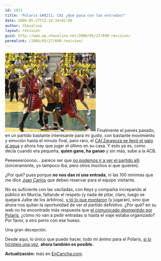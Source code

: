 ```yaml
---
id: 1021
title: 'Polaris &#8211; CAI ¿Qué pasa con las entradas?'
date: 2006-05-27T12:16:34+02:00
author: Chavalina
layout: revision
guid: http://www.wp.chavalina.net/2006/05/27/690-revision/
permalink: /2006/05/27/690-revision/
---
```

<img class="imgizqda" src="/imagenes/fotos/polaris-cai.jpg" alt="Una imagen del partido del martes..." /> Finalmente el jueves pasado, en un partido bastante interesante para mi gusto, con bastante movimiento y emoción hasta el minuto final, pero raro, el <a href="http://basketmaniaco.blogspot.com/2006/05/el-polaris-no-aprovecha-su-gran.html" target="_blank">CAI Zaragoza se llevó el gato al agua</a> y ahora hay que jugar el último en su casa. Y esto ya es, como decía cuando era peque&ntilde;a, **quien gane, ha ganao** y sin más, sube a la ACB.

Peeeeeerooooo… parece ser que <a href="http://cbmurcia.com/index.php?op=notic&#038;id=1069" target="_blank">no podemos ir a ver el partido allí</a> (sinceramente, yo tampoco iba, pero otros muchos sí que quieren). 

¿Por qué? pues porque **no nos dan ni una entrada**, ni las 100 mínimas que me dice <a href="http://basketmaniaco.blogspot.com/" target="_blank">Juan Carlos</a> que deben reservar para el equipo visitante.

No es suficiente con las vaciladas, con Keys y compa&ntilde;ía increpando al público en Murcia, faltando el respeto (y nada de pitar, claro, luego se quejará Julbe de los árbitros), <a href="http://cbmurcia.com/index.php?op=notic&#038;id=1070" target="_blank">y tó lo que montaron</a> (y jugarán), sino que ahora nos quitan la oportunidad de ver el partido definitivo. ¿Por qué? en su web no he encontrado más respuesta que <a href="http://cbmurcia.com/index.php?op=notic&#038;id=1073" target="_blank">el comunicado desmentido por Polaris</a>, ¿cómo no van a pedir entradas si hasta el viaje estaba organizado? Por favor, a otro perro con ese hueso.

Una gran decepción.

Desde aquí, lo único que puedo hacer, todo mi ánimo para el Polaris, <a href="http://cbmurcia.com/index.php?op=notic&#038;id=1052" target="_blank">si lo hicisteis una vez</a>, **ahora también es posible**.

**Actualización:** más en <a href="http://www.encancha.com/noticia-numero3363-equipo29.html" target="_blank">EnCancha.com</a>.
